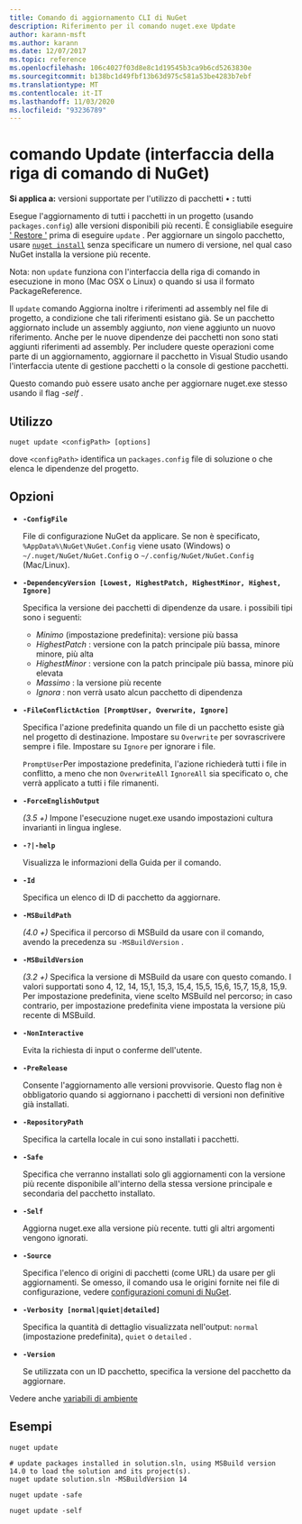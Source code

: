 ```yaml
---
title: Comando di aggiornamento CLI di NuGet
description: Riferimento per il comando nuget.exe Update
author: karann-msft
ms.author: karann
ms.date: 12/07/2017
ms.topic: reference
ms.openlocfilehash: 106c4027f03d8e8c1d19545b3ca9b6cd5263830e
ms.sourcegitcommit: b138bc1d49fbf13b63d975c581a53be4283b7ebf
ms.translationtype: MT
ms.contentlocale: it-IT
ms.lasthandoff: 11/03/2020
ms.locfileid: "93236789"
---
```

# <a name="update-command-nuget-cli"></a>comando Update (interfaccia della riga di comando di NuGet)

**Si applica a:** versioni supportate per l'utilizzo di pacchetti &bullet; **:** tutti

Esegue l'aggiornamento di tutti i pacchetti in un progetto (usando `packages.config`) alle versioni disponibili più recenti. È consigliabile eseguire [' Restore '](cli-ref-restore.md) prima di eseguire `update` . Per aggiornare un singolo pacchetto, usare [`nuget install`](cli-ref-install.md) senza specificare un numero di versione, nel qual caso NuGet installa la versione più recente.

Nota: non `update` funziona con l'interfaccia della riga di comando in esecuzione in mono (Mac OSX o Linux) o quando si usa il formato PackageReference.

Il `update` comando Aggiorna inoltre i riferimenti ad assembly nel file di progetto, a condizione che tali riferimenti esistano già. Se un pacchetto aggiornato include un assembly aggiunto, *non* viene aggiunto un nuovo riferimento. Anche per le nuove dipendenze dei pacchetti non sono stati aggiunti riferimenti ad assembly. Per includere queste operazioni come parte di un aggiornamento, aggiornare il pacchetto in Visual Studio usando l'interfaccia utente di gestione pacchetti o la console di gestione pacchetti.

Questo comando può essere usato anche per aggiornare nuget.exe stesso usando il flag *-self* .

## <a name="usage"></a>Utilizzo

```cli
nuget update <configPath> [options]
```

dove `<configPath>` identifica un `packages.config` file di soluzione o che elenca le dipendenze del progetto.

## <a name="options"></a>Opzioni

- **`-ConfigFile`**

  File di configurazione NuGet da applicare. Se non è specificato, `%AppData%\NuGet\NuGet.Config` viene usato (Windows) o `~/.nuget/NuGet/NuGet.Config` o `~/.config/NuGet/NuGet.Config` (Mac/Linux).
  
- **`-DependencyVersion [Lowest, HighestPatch, HighestMinor, Highest, Ignore]`**

  Specifica la versione dei pacchetti di dipendenze da usare. i possibili tipi sono i seguenti:<br/><ul><li>*Minimo* (impostazione predefinita): versione più bassa</li><li>*HighestPatch* : versione con la patch principale più bassa, minore minore, più alta</li><li>*HighestMinor* : versione con la patch principale più bassa, minore più elevata</li><li>*Massimo* : la versione più recente</li><li>*Ignora* : non verrà usato alcun pacchetto di dipendenza</li></ul>

- **`-FileConflictAction [PromptUser, Overwrite, Ignore]`**

  Specifica l'azione predefinita quando un file di un pacchetto esiste già nel progetto di destinazione. Impostare su `Overwrite` per sovrascrivere sempre i file. Impostare su `Ignore` per ignorare i file.

  `PromptUser`Per impostazione predefinita, l'azione richiederà tutti i file in conflitto, a meno che non `OverwriteAll` `IgnoreAll` sia specificato o, che verrà applicato a tutti i file rimanenti.

- **`-ForceEnglishOutput`**

  *(3.5 +)* Impone l'esecuzione nuget.exe usando impostazioni cultura invarianti in lingua inglese.

- **`-?|-help`**

  Visualizza le informazioni della Guida per il comando.

- **`-Id`**

  Specifica un elenco di ID di pacchetto da aggiornare.

- **`-MSBuildPath`**

  *(4.0 +)* Specifica il percorso di MSBuild da usare con il comando, avendo la precedenza su `-MSBuildVersion` .

- **`-MSBuildVersion`**

  *(3.2 +)* Specifica la versione di MSBuild da usare con questo comando. I valori supportati sono 4, 12, 14, 15,1, 15,3, 15,4, 15,5, 15,6, 15,7, 15,8, 15,9. Per impostazione predefinita, viene scelto MSBuild nel percorso; in caso contrario, per impostazione predefinita viene impostata la versione più recente di MSBuild.

- **`-NonInteractive`**

  Evita la richiesta di input o conferme dell'utente.

- **`-PreRelease`**

  Consente l'aggiornamento alle versioni provvisorie. Questo flag non è obbligatorio quando si aggiornano i pacchetti di versioni non definitive già installati.

- **`-RepositoryPath`**

  Specifica la cartella locale in cui sono installati i pacchetti.

- **`-Safe`**

  Specifica che verranno installati solo gli aggiornamenti con la versione più recente disponibile all'interno della stessa versione principale e secondaria del pacchetto installato.

- **`-Self`**

  Aggiorna nuget.exe alla versione più recente. tutti gli altri argomenti vengono ignorati.

- **`-Source`**

  Specifica l'elenco di origini di pacchetti (come URL) da usare per gli aggiornamenti. Se omesso, il comando usa le origini fornite nei file di configurazione, vedere [configurazioni comuni di NuGet](../../consume-packages/configuring-nuget-behavior.md).

- **`-Verbosity [normal|quiet|detailed]`**

  Specifica la quantità di dettaglio visualizzata nell'output: `normal` (impostazione predefinita), `quiet` o `detailed` .

- **`-Version`**

  Se utilizzata con un ID pacchetto, specifica la versione del pacchetto da aggiornare.

Vedere anche [variabili di ambiente](cli-ref-environment-variables.md)

## <a name="examples"></a>Esempi

```cli
nuget update

# update packages installed in solution.sln, using MSBuild version 14.0 to load the solution and its project(s).
nuget update solution.sln -MSBuildVersion 14

nuget update -safe

nuget update -self
```
